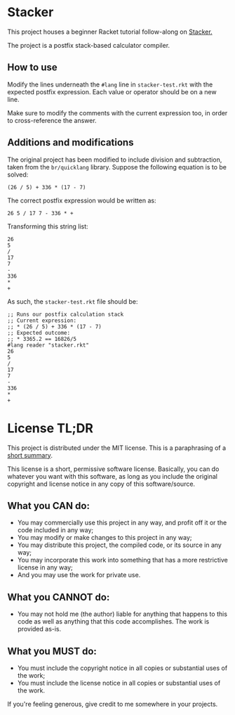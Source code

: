 # Stacker

This project houses a beginner Racket tutorial follow-along on
[Stacker.](https://beautifulracket.com/stacker)

The project is a postfix stack-based calculator compiler.

## How to use

Modify the lines underneath the `#lang` line in `stacker-test.rkt` with the
expected postfix expression. Each value or operator should be on a new line.

Make sure to modify the comments with the current expression too, in order to
cross-reference the answer.

## Additions and modifications

The original project has been modified to include division and subtraction,
taken from the `br/quicklang` library. Suppose the following equation is to be
solved:

```
(26 / 5) + 336 * (17 - 7)
```

The correct postfix expression would be written as:

```
26 5 / 17 7 - 336 * +
```

Transforming this string list:

```
26
5
/
17
7
-
336
*
+
```

As such, the `stacker-test.rkt` file should be:

```racket
;; Runs our postfix calculation stack
;; Current expression:
;; * (26 / 5) + 336 * (17 - 7)
;; Expected outcome:
;; * 3365.2 == 16826/5
#lang reader "stacker.rkt"
26
5
/
17
7
-
336
*
+
```

# License TL;DR

This project is distributed under the MIT license. This is a paraphrasing of a
[short summary](https://tldrlegal.com/license/mit-license).

This license is a short, permissive software license. Basically, you can do
whatever you want with this software, as long as you include the original
copyright and license notice in any copy of this software/source.

## What you CAN do:

-   You may commercially use this project in any way, and profit off it or the
    code included in any way;
-   You may modify or make changes to this project in any way;
-   You may distribute this project, the compiled code, or its source in any
    way;
-   You may incorporate this work into something that has a more restrictive
    license in any way;
-   And you may use the work for private use.

## What you CANNOT do:

-   You may not hold me (the author) liable for anything that happens to this
    code as well as anything that this code accomplishes. The work is provided
    as-is.

## What you MUST do:

-   You must include the copyright notice in all copies or substantial uses of
    the work;
-   You must include the license notice in all copies or substantial uses of the
    work.

If you're feeling generous, give credit to me somewhere in your projects.
